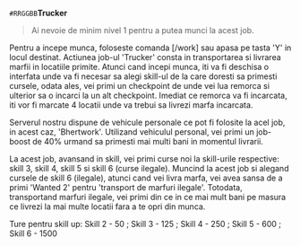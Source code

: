 `#RRGGBB`**Trucker**
 > Ai nevoie de minim nivel 1 pentru a putea munci la acest job.


Pentru a incepe munca, foloseste comanda [/work] sau apasa pe tasta 'Y' in locul destinat.
Actiunea job-ul 'Trucker' consta in transportarea si livrarea marfii in locatiile primite.
Atunci cand incepi munca, iti va fi deschisa o interfata unde va fi necesar sa alegi skill-ul de la care doresti sa primesti cursele, odata ales, vei primi un checkpoint de unde vei lua remorca si ulterior sa o incarci la un alt checkpoint.
Imediat ce remorca va fi incarcata, iti vor fi marcate 4 locatii unde va trebui sa livrezi marfa incarcata.

Serverul nostru dispune de vehicule personale ce pot fi folosite la acel job, in acest caz, 'Bhertwork'.
Utilizand vehiculul personal, vei primi un job-boost de 40% urmand sa primesti mai multi bani in momentul livrarii.



La acest job, avansand in skill, vei primi curse noi la skill-urile respective: skill 3, skill 4, skill 5 si skill 6 (curse ilegale).
Muncind la acest job si alegand cursele de skill 6 (ilegale), atunci cand vei livra marfa, vei avea sansa de a primi 'Wanted 2' pentru 'transport de marfuri ilegale'.
Totodata, transportand marfuri ilegale, vei primi din ce in ce mai mult bani pe masura ce livrezi la mai multe locatii fara a te opri din munca.

Ture pentru skill up: Skill 2 - 50 ; Skill 3 - 125 ; Skill 4 - 250 ; Skill 5 - 600 ; Skill 6 - 1500
